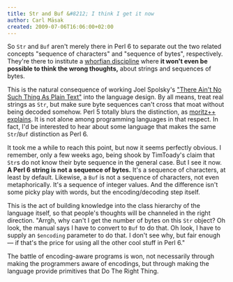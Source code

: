 ```yaml
---
title: Str and Buf &#8212; I think I get it now
author: Carl Mäsak
created: 2009-07-06T16:06:00+02:00
---
```

So `Str` and `Buf` aren't merely there in Perl 6 to separate out the two related concepts "sequence of characters" and "sequence of bytes", respectively. They're there to institute a [whorfian discipline](http://en.wikipedia.org/wiki/Linguistic_relativity) where **it won't even be possible to think the wrong thoughts,** about strings and sequences of bytes.

This is the natural consequence of working Joel Spolsky's ["There Ain't No Such Thing As Plain Text"](http://www.joelonsoftware.com/articles/Unicode.html) into the language design. By all means, treat real strings as `Str`, but make sure byte sequences can't cross that moat without being decoded somehow. Perl 5 totally blurs the distinction, as [moritz++ explains](http://perlgeek.de/en/article/encodings-and-unicode). It is not alone among programming languages in that respect. In fact, I'd be interested to hear about some language that makes the same `Str`/`Buf` distinction as Perl 6.

It took me a while to reach this point, but now it seems perfectly obvious. I remember, only a few weeks ago, being shook by TimToady's claim that `Str`s do not know their byte sequence in the general case. But I see it now. **A Perl 6 string is not a sequence of bytes.** It's a sequence of characters, at least by default. Likewise, a `Buf` is not a sequence of characters, not even metaphorically. It's a sequence of integer values. And the difference isn't some picky play with words, but the encoding/decoding step itself.

This is the act of building knowledge into the class hierarchy of the language itself, so that people's thoughts will be channeled in the right direction. "Arrgh, why can't I get the number of bytes on this `Str` object? Oh look, the manual says I have to convert to `Buf` to do that. Oh look, I have to supply an `$encoding` parameter to do that. I don't see why, but fair enough — if that's the price for using all the other cool stuff in Perl 6."

The battle of encoding-aware programs is won, not necessarily through making the programmers aware of encodings, but through making the language provide primitives that Do The Right Thing.
